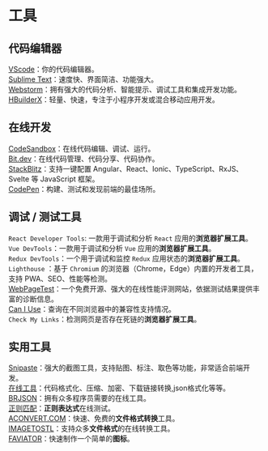 # 工具

## 代码编辑器

[VScode](https://code.visualstudio.com/)：你的代码编辑器。  
[Sublime Text](https://www.sublimetext.com/)：速度快、界面简洁、功能强大。  
[Webstorm](https://www.jetbrains.com/webstorm/)：拥有强大的代码分析、智能提示、调试工具和集成开发功能。  
[HBuilderX](https://www.dcloud.io/hbuilderx.html)：轻量、快速，专注于小程序开发或混合移动应用开发。

## 在线开发
[CodeSandbox](https://codesandbox.io/)：在线代码编辑、调试、运行。   
[Bit.dev](https://bit.dev/)：在线代码管理、代码分享、代码协作。  
[StackBlitz](https://stackblitz.com/)：支持一键配置 Angular、React、Ionic、TypeScript、RxJS、Svelte 等 JavaScript 框架。    
[CodePen](https://codepen.io/)：构建、测试和发现前端的最佳场所。


## 调试 / 测试工具
 
`React Developer Tools`: 一款用于调试和分析 `React` 应用的**浏览器扩展工具**。  
`Vue DevTools`：一款用于调试和分析 `Vue` 应用的**浏览器扩展工具**。  
`Redux DevTools`：一个用于调试和监控 `Redux` 应用状态的**浏览器扩展工具**。  
`Lighthouse` ：基于 `Chromium` 的浏览器（Chrome，Edge）内置的开发者工具，支持 PWA、SEO、性能等检测。  
[WebPageTest](https://www.webpagetest.org/)：一个免费开源、强大的在线性能评测网站，依据测试结果提供丰富的诊断信息。  
[Can I Use](https://caniuse.com/)：查询在不同浏览器中的兼容性支持情况。  
`Check My Links`：检测网页是否存在死链的**浏览器扩展工具**。

## 实用工具

[Snipaste](https://zh.snipaste.com/)：强大的截图工具，支持贴图、标注、取色等功能，非常适合前端开发。  
[在线工具](https://tool.lu/)：代码格式化、压缩、加密、下载链接转换,json格式化等等。  
[BRJSON](https://www.bejson.com/ui/compress_img/)：拥有众多程序员需要的在线工具。  
[正则匹配](https://c.runoob.com/front-end/854/)：**正则表达式**在线测试。  
[ACONVERT.COM](https://www.aconvert.com/cn/)：快速、免费的**文件格式转换**工具。  
[IMAGETOSTL](https://imagetostl.com/cn)：支持众多**文件格式**的在线转换工具。  
[FAVIATOR](https://faviator.xyz/playground)：快速制作一个简单的**图标**。  
 
    

